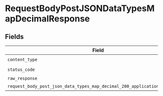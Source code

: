 # RequestBodyPostJSONDataTypesMapDecimalResponse


## Fields

| Field                                                                                                                                                     | Type                                                                                                                                                      | Required                                                                                                                                                  | Description                                                                                                                                               |
| --------------------------------------------------------------------------------------------------------------------------------------------------------- | --------------------------------------------------------------------------------------------------------------------------------------------------------- | --------------------------------------------------------------------------------------------------------------------------------------------------------- | --------------------------------------------------------------------------------------------------------------------------------------------------------- |
| `content_type`                                                                                                                                            | *str*                                                                                                                                                     | :heavy_check_mark:                                                                                                                                        | N/A                                                                                                                                                       |
| `status_code`                                                                                                                                             | *int*                                                                                                                                                     | :heavy_check_mark:                                                                                                                                        | N/A                                                                                                                                                       |
| `raw_response`                                                                                                                                            | [requests.Response](https://requests.readthedocs.io/en/latest/api/#requests.Response)                                                                     | :heavy_minus_sign:                                                                                                                                        | N/A                                                                                                                                                       |
| `request_body_post_json_data_types_map_decimal_200_application_json_object`                                                                               | [Optional[RequestBodyPostJSONDataTypesMapDecimal200ApplicationJSON]](../../models/operations/requestbodypostjsondatatypesmapdecimal200applicationjson.md) | :heavy_minus_sign:                                                                                                                                        | OK                                                                                                                                                        |